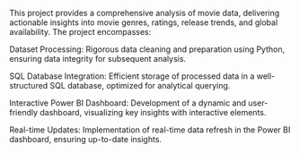 This project provides a comprehensive analysis of movie data, delivering actionable insights into movie genres, ratings, release trends, and global availability. The project encompasses:

Dataset Processing: Rigorous data cleaning and preparation using Python, ensuring data integrity for subsequent analysis.

SQL Database Integration: Efficient storage of processed data in a well-structured SQL database, optimized for analytical querying.

Interactive Power BI Dashboard: Development of a dynamic and user-friendly dashboard, visualizing key insights with interactive elements.

Real-time Updates: Implementation of real-time data refresh in the Power BI dashboard, ensuring up-to-date insights.
